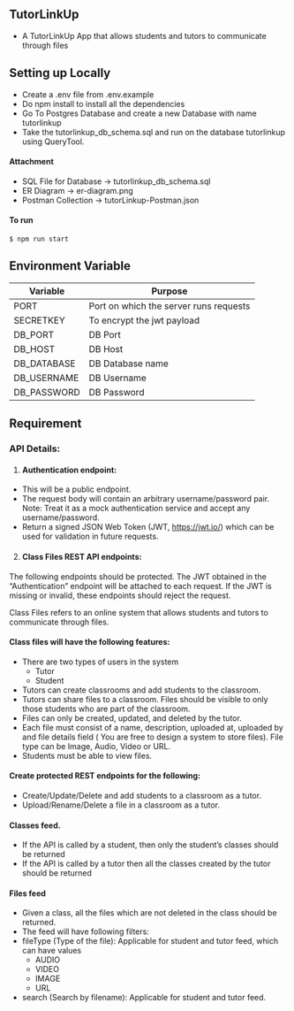 ## TutorLinkUp
-  A TutorLinkUp App that allows students and tutors to communicate through files
## Setting up Locally

- Create a .env file from .env.example
- Do npm install to install all the dependencies
- Go To Postgres Database and create a new Database with name tutorlinkup
- Take the tutorlinkup_db_schema.sql and run on the database tutorlinkup using QueryTool.

#### Attachment
- SQL File for Database -> tutorlinkup_db_schema.sql
- ER Diagram -> er-diagram.png
- Postman Collection -> tutorLinkup-Postman.json

#### To run
```
$ npm run start
```


## Environment Variable
| Variable                      | Purpose                                                                         |
|-------------------------------|---------------------------------------------------------------------------------|
| PORT                          | Port on which the server runs requests                                          |
| SECRETKEY                     | To encrypt the jwt payload                                                      |        
| DB_PORT                       | DB Port                                                                         |
| DB_HOST                       | DB Host                                                                         |
| DB_DATABASE                   | DB Database name                                                                |
| DB_USERNAME                   | DB Username                                                                     |
| DB_PASSWORD                   | DB Password                                                                     |

## Requirement

### API Details:

1. #### Authentication endpoint:

- This will be a public endpoint.
- The request body will contain an arbitrary username/password pair. Note: Treat it as a mock authentication service and accept any username/password.
- Return a signed JSON Web Token (JWT, https://jwt.io/) which can be used for validation in future requests.

2. #### Class Files REST API endpoints:

The following endpoints should be protected. The JWT obtained in the “Authentication” endpoint will be attached to each request. If the JWT is missing or invalid, these endpoints should reject the request.

Class Files refers to an online system that allows students and tutors to communicate through files.

#### Class files will have the following features:

- There are two types of users in the system
  - Tutor
  - Student
- Tutors can create classrooms and add students to the classroom.
- Tutors can share files to a classroom. Files should be visible to only those students who are part of the classroom.
- Files can only be created, updated, and deleted by the tutor.
- Each file must consist of a name, description, uploaded at, uploaded by and file details field ( You are free to design a system to store files). File type can be Image, Audio, Video or URL.
- Students must be able to view files.

#### Create protected REST endpoints for the following:

- Create/Update/Delete and add students to a classroom as a tutor.
- Upload/Rename/Delete a file in a classroom as a tutor.

#### Classes feed.

- If the API is called by a student, then only the student’s classes should be returned
- If the API is called by a tutor then all the classes created by the tutor should be returned

#### Files feed

- Given a class, all the files which are not deleted in the class should be returned.
- The feed will have following filters:
- fileType (Type of the file): Applicable for student and tutor feed, which can have values
  - AUDIO
  - VIDEO
  - IMAGE
  - URL
- search (Search by filename): Applicable for student and tutor feed.

